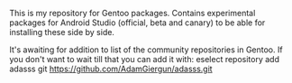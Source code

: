 This is my repository for Gentoo packages. Contains experimental packages for Android Studio (official, beta and canary) to be able for installing these side by side.

It's awaiting for addition to list of the community repositories in Gentoo. If you don't want to wait till that you can add it with:
	eselect repository add adasss git https://github.com/AdamGiergun/adasss.git
